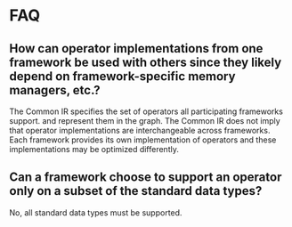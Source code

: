 ﻿FAQ
===

How can operator implementations from one framework be used with others since they likely depend on framework-specific memory managers, etc.?
---------------------------------------------------------------------------------------------------------------------------------------------

The Common IR specifies the set of operators all participating
frameworks support. and represent them in the graph. The Common IR does
not imply that operator implementations are interchangeable across
frameworks. Each framework provides its own implementation of operators
and these implementations may be optimized differently.

Can a framework choose to support an operator only on a subset of the standard data types?
------------------------------------------------------------------------------------------

No, all standard data types must be supported.
